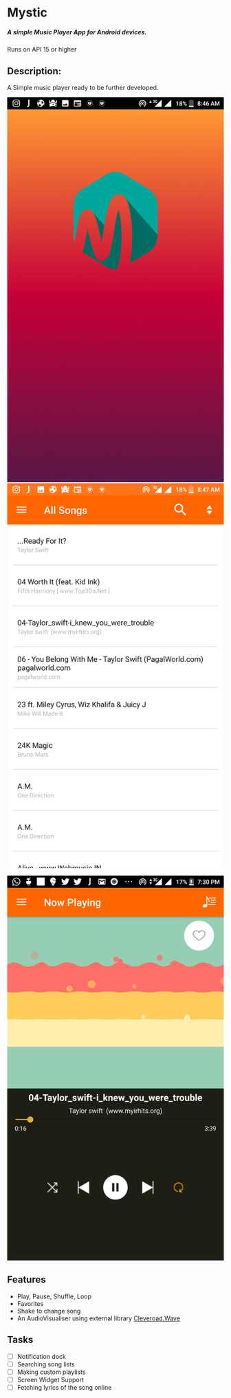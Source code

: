 # Mystic
##### *A simple Music Player App for Android devices.*
Runs on API 15 or higher
## Description:
A Simple music player ready to be further developed.

![Image of Splash](https://github.com/ravinanitwal/Mystic/blob/master/Screenshots/Screenshot_20180521-084658.png)                       ![Image of Song Playlist](https://github.com/ravinanitwal/Mystic/blob/master/Screenshots/Screenshot_20180521-084702.png)

![Image of EchoSong](https://github.com/ravinanitwal/Mystic/blob/master/Screenshots/Screenshot_20180520-193055.png)


## Features
* Play, Pause, Shuffle, Loop
* Favorites
* Shake to change song
* An AudioVisualiser using external library [ Cleveroad.Wave ](https://github.com/Cleveroad/WaveInApp)


## Tasks
- [ ] Notification dock
- [ ] Searching song lists
- [ ] Making custom playlists
- [ ] Screen Widget Support
- [ ] Fetching lyrics of the song online 
